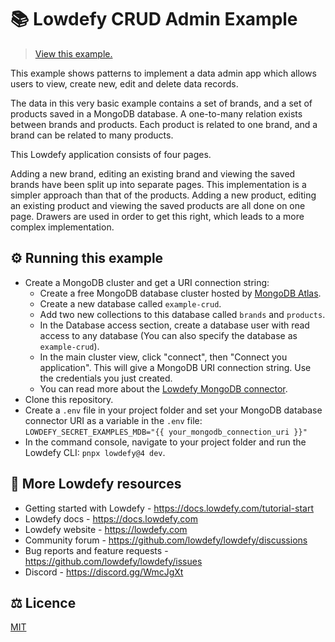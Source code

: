 # 📚 Lowdefy CRUD Admin Example

> [View this example.](https://example-crud.lowdefy.com)

This example shows patterns to implement a data admin app which allows users to view, create new, edit and delete data records.

The data in this very basic example contains a set of brands, and a set of products saved in a MongoDB database. A one-to-many relation exists between brands and products. Each product is related to one brand, and a brand can be related to many products.

This Lowdefy application consists of four pages.

Adding a new brand, editing an existing brand and viewing the saved brands have been split up into separate pages. This implementation is a simpler approach than that of the products. Adding a new product, editing an existing product and viewing the saved products are all done on one page. Drawers are used in order to get this right, which leads to a more complex implementation.

## ⚙️ Running this example

- Create a MongoDB cluster and get a URI connection string:
  - Create a free MongoDB database cluster hosted by [MongoDB Atlas](https://www.mongodb.com/try).
  - Create a new database called `example-crud`.
  - Add two new collections to this database called `brands` and `products`.
  - In the Database access section, create a database user with read access to any database (You can also specify the database as `example-crud`).
  - In the main cluster view, click "connect", then "Connect you application". This will give a MongoDB URI connection string. Use the credentials you just created.
  - You can read more about the [Lowdefy MongoDB connector](https://docs.lowdefy.com/MongoDB).
- Clone this repository.
- Create a `.env` file in your project folder and set your MongoDB database connector URI as a variable in the `.env` file: `LOWDEFY_SECRET_EXAMPLES_MDB="{{ your_mongodb_connection_uri }}"`
- In the command console, navigate to your project folder and run the Lowdefy CLI: `pnpx lowdefy@4 dev`.

## 🔗 More Lowdefy resources

- Getting started with Lowdefy - https://docs.lowdefy.com/tutorial-start
- Lowdefy docs - https://docs.lowdefy.com
- Lowdefy website - https://lowdefy.com
- Community forum - https://github.com/lowdefy/lowdefy/discussions
- Bug reports and feature requests - https://github.com/lowdefy/lowdefy/issues
- Discord - https://discord.gg/WmcJgXt

## ⚖️ Licence

[MIT](https://github.com/lowdefy/lowdefy-example-crud/blob/main/LICENSE)
